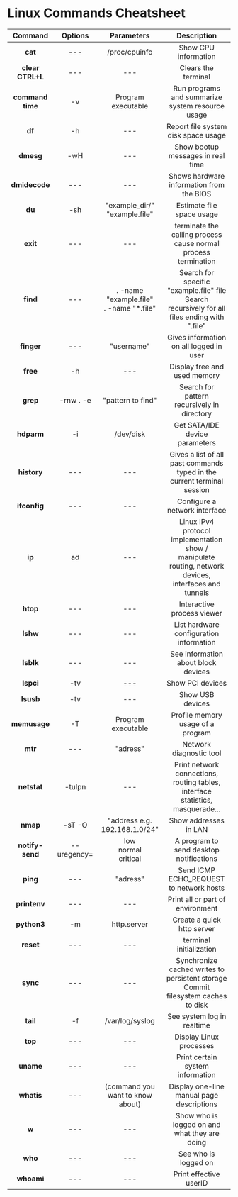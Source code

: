 # Linux Commands Cheatsheet

| Command | Options | Parameters | Description |
| :-----: | :---: | :--------: | :---------: |
| **cat** | --- | /proc/cpuinfo | Show CPU information |
| **clear** </br> **CTRL+L** | --- | --- | Clears the terminal
| **command time** | -v | Program executable | Run programs and summarize system resource usage |
| **df** | -h | --- | Report file system disk space usage |
| **dmesg** | -wH | --- | Show bootup messages in real time |
| **dmidecode** | --- | --- | Shows hardware information from the BIOS |
| **du** | -sh | "example_dir/" </br> "example.file" | Estimate file space usage |
| **exit** | --- | --- | terminate the calling process </br> cause normal process termination |
| **find** | --- | . -name "example.file" </br> . -name "*.file" | Search for specific "example.file" file </br> Search recursively for all files ending with ".file" |
| **finger** | --- | "username" | Gives information on all logged in user |
| **free** | -h | --- | Display free and used memory |
| **grep** | -rnw . -e | "pattern to find" | Search for pattern recursively in directory |
| **hdparm** | -i | /dev/disk | Get SATA/IDE device parameters |
| **history** | --- | --- | Gives a list of all past commands typed in the current terminal session |
| **ifconfig** | --- | --- | Configure a network interface |
| **ip** | ad | --- | Linux IPv4 protocol implementation </br> show / manipulate routing, network devices, interfaces and tunnels |
| **htop** | --- | --- | Interactive process viewer |
| **lshw** | --- | --- | List hardware configuration information |
| **lsblk** | --- | --- | See information about block devices |
| **lspci** | -tv | --- | Show PCI devices |
| **lsusb** | -tv | --- | Show USB devices |
| **memusage** | -T | Program executable | Profile memory usage of a program |
| **mtr** | --- | "adress" | Network diagnostic tool |
| **netstat** | -tulpn | --- | Print network connections, routing tables, interface statistics, masquerade... |
| **nmap** | -sT -O | "address e.g. 192.168.1.0/24" | Show addresses in LAN |
| **notify-send** | --uregency= | low </br> normal </br> critical | A program to send desktop notifications |
| **ping** | --- | "adress" | Send ICMP ECHO_REQUEST to network hosts |
| **printenv** | --- | --- | Print all or part of environment |
| **python3** | -m | http.server | Create a quick http server |
| **reset** | --- | --- | terminal initialization |
| **sync** | --- | --- | Synchronize cached writes to persistent storage </br> Commit filesystem caches to disk |
| **tail** | -f | /var/log/syslog | See system log in realtime |
| **top** | --- | --- | Display Linux processes |
| **uname** | --- |--- | Print certain system information |
| **whatis** | --- | (command you want to know about) | Display one-line manual page descriptions |
| **w** | --- | --- | Show who is logged on and what they are doing |
| **who** | --- | --- | See who is logged on |
| **whoami** | --- | --- | Print effective userID |


